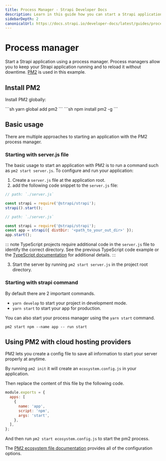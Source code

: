 ```yaml
---
title: Process Manager - Strapi Developer Docs
description: Learn in this guide how you can start a Strapi application using a process manager.
sidebarDepth: 2
canonicalUrl: https://docs.strapi.io/developer-docs/latest/guides/process-manager.html
---
```


<!-- TO DO:
2. reorg 
3. proofread
4. test

-->

# Process manager

Start a Strapi application using a process manager. Process managers allow you to keep your Strapi application running and to reload it without downtime. [PM2](https://pm2.keymetrics.io/) is used in this example.

## Install PM2

Install PM2 globally:

<code-group>

<code-block title="YARN">
```sh
yarn global add pm2
```
</code-block>

<code-block title="NPM">
```sh
npm install pm2 -g
```
</code-block>

</code-group>

## Basic usage

There are multiple approaches to starting an application with the PM2 process manager. 

### Starting with server.js file

The basic usage to start an application with PM2 is to run a command such as `pm2 start server.js`. To configure and run your application:

1. Create a `server.js` file at the application root.
2. add the following code snippet to the `server.js` file:

<code-group>
<code-block title="JAVASCRIPT">

```js
// path: `./server.js`

const strapi = require('@strapi/strapi');
strapi().start();
```

</code-block>
<code-block title="TYPESCRIPT">

```js
// path: `./server.js`

const strapi = require('@strapi/strapi');
const app = strapi({ distDir: '<path_to_your_out_dir>' });
app.start();
```

</code-block>
</code-group>

::: note
TypeScript projects require additional code in the `server.js` file to identify the correct directory. See the previous TypeScript code example or the [TypeScript documentation](/developer-docs/latest/development/typescript.md#start-strapi-programmatically) for additional details.
:::

3. Start the server by running `pm2 start server.js` in the project root directory.

### Starting with strapi command

By default there are 2 important commands.

- `yarn develop` to start your project in development mode.
- `yarn start` to start your app for production.

You can also start your process manager using the `yarn start` command.

`pm2 start npm --name app -- run start`

## Using PM2 with cloud hosting providers

PM2 lets you create a config file to save all information to start your server properly at anytime.

By running `pm2 init` it will create an `ecosystem.config.js` in your application.

Then replace the content of this file by the following code.

```js
module.exports = {
  apps: [
    {
      name: 'app',
      script: 'npm',
      args: 'start',
    },
  ],
};
```

And then run `pm2 start ecosystem.config.js` to start the pm2 process.

The [PM2 ecosystem file documentation](https://pm2.keymetrics.io/docs/usage/application-declaration/) provides all of the configuration options. 
